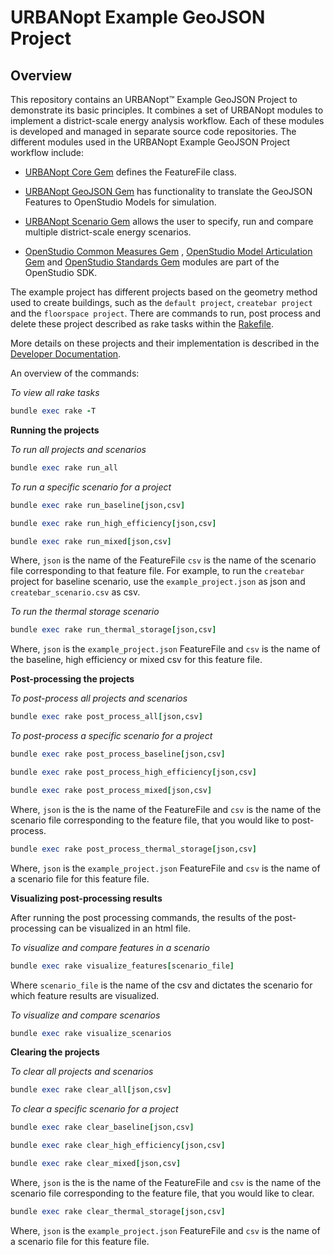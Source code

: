 # URBANopt Example GeoJSON Project

## Overview

This repository contains an URBANopt™ Example GeoJSON Project to demonstrate its basic principles.
It combines a set of URBANopt modules to implement a district-scale energy analysis
workflow. Each of these modules is developed and managed in separate source code
repositories. The different modules used in the URBANopt Example GeoJSON Project workflow
include:

- [URBANopt Core Gem](https://github.com/urbanopt/urbanopt-core-gem) defines the FeatureFile class.

- [URBANopt GeoJSON Gem](https://github.com/urbanopt/urbanopt-geojson-gem) has
  functionality to translate the GeoJSON Features to OpenStudio Models for simulation.

- [URBANopt Scenario Gem](https://github.com/urbanopt/urbanopt-scenario-gem)
  allows the user to specify, run and compare multiple district-scale energy scenarios.

- [OpenStudio Common Measures Gem](https://github.com/NREL/openstudio-common-measures-gem) , [OpenStudio Model Articulation Gem](https://github.com/NREL/openstudio-model-articulation-gem) and
  [OpenStudio Standards Gem](https://github.com/NREL/openstudio-standards) modules are
  part of the OpenStudio SDK.

The
example project has different projects based on the geometry method used to create 
buildings, such as the
`default project`, `createbar project` and the `floorspace project`.
There are commands to run, post process and delete these project described as
rake tasks within the
[Rakefile](https://github.com/urbanopt/urbanopt-example-geojson-project/blob/master/Rakefile). 

More details on these projects and their implementation is described in the [Developer Documentation](https://urbanopt.github.io).


An overview of the commands: 

*To view all rake tasks*

```ruby
bundle exec rake -T
```

**Running the projects**

*To run all projects and scenarios*

```ruby
bundle exec rake run_all
```

*To run a specific scenario for a project*

```ruby
bundle exec rake run_baseline[json,csv]
```

```ruby
bundle exec rake run_high_efficiency[json,csv]
```

```ruby
bundle exec rake run_mixed[json,csv]
```

Where, `json` is the name of the FeatureFile  `csv` is the name of the
scenario file corresponding to that feature file. For example, to  run the `createbar` project for
baseline scenario, use
the `example_project.json` as json and `createbar_scenario.csv` as csv.

*To run the thermal storage scenario*

```ruby
bundle exec rake run_thermal_storage[json,csv]
```

Where, `json` is the `example_project.json` FeatureFile and `csv` is the name of the
baseline, high efficiency or mixed csv for this feature file.

**Post-processing the projects**

*To post-process all projects and scenarios*

```ruby
bundle exec rake post_process_all[json,csv]
```
*To post-process a specific scenario for a project*


```ruby
bundle exec rake post_process_baseline[json,csv]
```
```ruby
bundle exec rake post_process_high_efficiency[json,csv]
```
```ruby
bundle exec rake post_process_mixed[json,csv]
```

Where, `json` is the is the name of the FeatureFile and  `csv` is the name of the scenario file
corresponding to the feature file, that you would like to post-process.

```ruby
bundle exec rake post_process_thermal_storage[json,csv]
```

Where, `json` is the `example_project.json` FeatureFile and `csv` is the name of a scenario file for this feature file.

**Visualizing post-processing results**

After running the post processing commands, the results of the post-processing can be visualized in
an html file.

*To visualize and compare features in a scenario*

```ruby
bundle exec rake visualize_features[scenario_file]
```
Where `scenario_file` is the name of the csv and dictates the scenario for which feature results are
visualized.

*To visualize and compare scenarios*

```ruby
bundle exec rake visualize_scenarios
```


**Clearing the projects**

*To clear all projects and scenarios*

```ruby
bundle exec rake clear_all[json,csv]
```

*To clear a specific scenario for a project*

```ruby
bundle exec rake clear_baseline[json,csv] 
```

```ruby
bundle exec rake clear_high_efficiency[json,csv] 
```

```ruby
bundle exec rake clear_mixed[json,csv] 
```

Where, `json` is the is the name of the FeatureFile and  `csv` is the name of the scenario file
corresponding to the feature file, that you would like to clear.

```ruby
bundle exec rake clear_thermal_storage[json,csv] 
```

Where, `json` is the `example_project.json` FeatureFile and `csv` is the name of a scenario file for this feature file.
